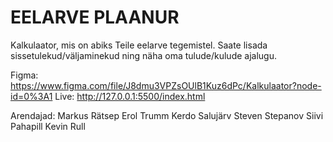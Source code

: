 # EELARVE PLAANUR

Kalkulaator, mis on abiks Teile eelarve tegemistel. Saate lisada sissetulekud/väljaminekud ning näha oma tulude/kulude ajalugu.

Figma: https://www.figma.com/file/J8dmu3VPZsOUlB1Kuz6dPc/Kalkulaator?node-id=0%3A1
Live: http://127.0.0.1:5500/index.html

Arendajad:
Markus Rätsep
Erol Trumm
Kerdo Salujärv
Steven Stepanov
Siivi Pahapill
Kevin Rull
